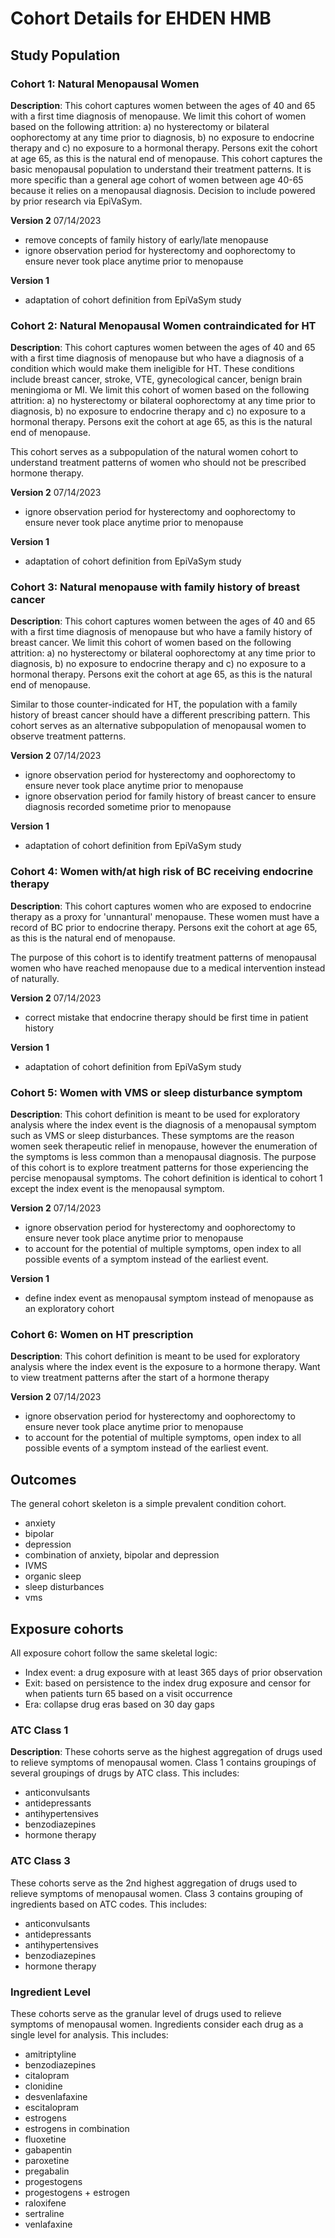 # Cohort Details for EHDEN HMB

## Study Population

### Cohort 1: Natural Menopausal Women

**Description**: This cohort captures women between the ages of 40 and 65 with a first time diagnosis of menopause. We limit this cohort of women based on the following attrition: a) no hysterectomy or bilateral oophorectomy at any time prior to diagnosis, b) no exposure to endocrine therapy and c) no exposure to a hormonal therapy. Persons exit the cohort at age 65, as this is the natural end of menopause. This cohort captures the basic menopausal population to understand their treatment patterns. It is more specific than a general age cohort of women between age 40-65 because it relies on a menopausal diagnosis. Decision to include powered by prior research via EpiVaSym.

**Version 2** 07/14/2023

- remove concepts of family history of early/late menopause
- ignore observation period for hysterectomy and oophorectomy to ensure never took place anytime prior to menopause

**Version 1** 

- adaptation of cohort definition from EpiVaSym study

### Cohort 2: Natural Menopausal Women contraindicated for HT

**Description**: This cohort captures women between the ages of 40 and 65 with a first time diagnosis of menopause but who have a diagnosis of a condition which would make them ineligible for HT. These conditions include breast cancer, stroke, VTE, gynecological cancer, benign brain meningioma or MI. We limit this cohort of women based on the following attrition: a) no hysterectomy or bilateral oophorectomy at any time prior to diagnosis, b) no exposure to endocrine therapy and c) no exposure to a hormonal therapy. Persons exit the cohort at age 65, as this is the natural end of menopause.

This cohort serves as a subpopulation of the natural women cohort to understand treatment patterns of women who should not be prescribed hormone therapy. 

**Version 2** 07/14/2023

- ignore observation period for hysterectomy and oophorectomy to ensure never took place anytime prior to menopause

**Version 1** 

- adaptation of cohort definition from EpiVaSym study


### Cohort 3: Natural menopause with family history of breast cancer

**Description**: This cohort captures women between the ages of 40 and 65 with a first time diagnosis of menopause but who have a family history of breast cancer. We limit this cohort of women based on the following attrition: a) no hysterectomy or bilateral oophorectomy at any time prior to diagnosis, b) no exposure to endocrine therapy and c) no exposure to a hormonal therapy. Persons exit the cohort at age 65, as this is the natural end of menopause. 

Similar to those counter-indicated for HT, the population with a family history of breast cancer should have a different prescribing pattern. This cohort serves as an alternative subpopulation of menopausal women to observe treatment patterns. 

**Version 2** 07/14/2023

- ignore observation period for hysterectomy and oophorectomy to ensure never took place anytime prior to menopause
- ignore observation period for family history of breast cancer to ensure diagnosis recorded sometime prior to menopause

**Version 1** 

- adaptation of cohort definition from EpiVaSym study


### Cohort 4: Women with/at high risk of BC receiving endocrine therapy

**Description**: This cohort captures women who are exposed to endocrine therapy as a proxy for 'unnantural' menopause. These women must have a record of BC prior to endocrine therapy. Persons exit the cohort at age 65, as this is the natural end of menopause. 

The purpose of this cohort is to identify treatment patterns of menopausal women who have reached menopause due to a medical intervention instead of naturally. 

**Version 2** 07/14/2023

- correct mistake that endocrine therapy should be first time in patient history

**Version 1** 

- adaptation of cohort definition from EpiVaSym study


### Cohort 5: Women with VMS or sleep disturbance symptom

**Description**: This cohort definition is meant to be used for exploratory analysis where the index event is the diagnosis of a menopausal symptom such as VMS or sleep disturbances. These symptoms are the reason women seek therapeutic relief in menopause, however the enumeration of the symptoms is less common than a menopausal diagnosis. The purpose of this cohort is to explore treatment patterns for those experiencing the percise menopausal symptoms. The cohort definition is identical to cohort 1 except the index event is the menopausal symptom. 


**Version 2** 07/14/2023

- ignore observation period for hysterectomy and oophorectomy to ensure never took place anytime prior to menopause
- to account for the potential of multiple symptoms, open index to all possible events of a symptom instead of the earliest event. 

**Version 1** 

- define index event as menopausal symptom instead of menopause as an exploratory cohort


### Cohort 6: Women on HT prescription

**Description**: This cohort definition is meant to be used for exploratory analysis where the index event is the exposure to a hormone therapy. Want to view treatment patterns after the start of a hormone therapy


**Version 2** 07/14/2023

- ignore observation period for hysterectomy and oophorectomy to ensure never took place anytime prior to menopause
- to account for the potential of multiple symptoms, open index to all possible events of a symptom instead of the earliest event. 

## Outcomes

The general cohort skeleton is a simple prevalent condition cohort. 

* anxiety
* bipolar
* depression
* combination of anxiety, bipolar and depression
* IVMS
* organic sleep
* sleep disturbances
* vms

## Exposure cohorts

All exposure cohort follow the same skeletal logic:

- Index event: a drug exposure with at least 365 days of prior observation
- Exit: based on persistence to the index drug exposure and censor for when patients turn 65 based on a visit occurrence
- Era: collapse drug eras based on 30 day gaps

### ATC Class 1

**Description**: These cohorts serve as the highest aggregation of drugs used to relieve symptoms of menopausal women. Class 1 contains groupings of several groupings of drugs by ATC class. This includes:

* anticonvulsants
* antidepressants
* antihypertensives
* benzodiazepines
* hormone therapy



### ATC Class 3

These cohorts serve as the 2nd highest aggregation of drugs used to relieve symptoms of menopausal women. Class 3 contains grouping of ingredients based on ATC codes. This includes:

* anticonvulsants
* antidepressants
* antihypertensives
* benzodiazepines
* hormone therapy

### Ingredient Level

These cohorts serve as the granular level of drugs used to relieve symptoms of menopausal women. Ingredients consider each drug as a single level for analysis. This includes:

* amitriptyline
* benzodiazepines
* citalopram
* clonidine
* desvenlafaxine
* escitalopram
* estrogens
* estrogens in combination
* fluoxetine
* gabapentin
* paroxetine
* pregabalin
* progestogens
* progestogens + estrogen
* raloxifene
* sertraline
* venlafaxine
